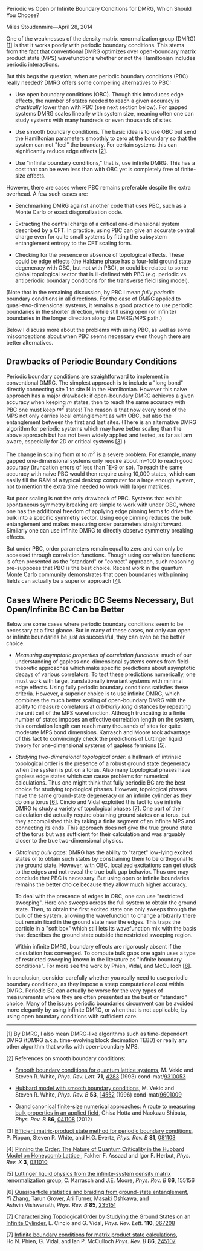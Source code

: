 <span class='article_title'>Periodic vs Open or Infinite Boundary Conditions for DMRG, Which Should You Choose?</span>

<span class='article_sig'>Miles Stoudenmire&mdash;April 28, 2014</span>

One of the weaknesses of the density matrix renormalization group (DMRG) [<a href="#dmrg">1</a>] is that it works
poorly with periodic boundary conditions. This stems from the fact
that conventional DMRG optimizes over open-boundary matrix product state (MPS)
wavefunctions whether or not the Hamiltonian includes periodic interactions.

But this begs the question, when are periodic boundary conditions (PBC) really needed? DMRG offers
some compelling alternatives to PBC:

* Use open boundary conditions (OBC). Though this introduces edge effects, the number of states needed
  to reach a given accuracy is <i>drastically</i> lower than with PBC (see next section below). For gapped systems DMRG
  scales linearly with system size, meaning often one can study systems with many hundreds or even
  thousands of sites.

* Use smooth boundary conditions. The basic idea is to use OBC but 
  send the Hamiltonian parameters smoothly to zero at the boundary so that the system can not "feel"
  the boundary. For certain systems this can significantly reduce edge effects [<a href="#sbc">2</a>].

* Use "infinite boundary conditions," that is, use infinite DMRG. This has a cost that can 
  be even less than with OBC yet is completely free of finite-size effects.

However, there are cases where PBC remains preferable despite the extra overhead. A few such cases are:

* Benchmarking DMRG against another code that uses PBC, such as a Monte Carlo or exact diagonalization code.

* Extracting the central charge of a critical one-dimensional system described by a CFT. In practice, using
  PBC can give an accurate central charge even for quite small systems by fitting the subsystem entanglement
  entropy to the CFT scaling form.

* Checking for the presence or absence of topological effects. These could be edge effects (the Haldane
  phase has a four-fold ground state degeneracy with OBC, but not with PBC), or could be related to some
  global topological sector that is ill-defined with PBC (e.g. periodic vs. antiperiodic boundary conditions
  for the transverse field Ising model).

(Note that in the remaining discussion, by PBC I mean  *fully periodic* boundary conditions in all directions.
For the case of DMRG applied to quasi-two-dimensional systems, it remains a good practice to use
periodic boundaries in the shorter direction, while still using open (or infinite) boundaries
in the longer direction along the DMRG/MPS path.)

Below I discuss more about the problems with using PBC, as well as some misconceptions about when PBC seems
necessary even though there are better alternatives.

## Drawbacks of Periodic Boundary Conditions

Periodic boundary conditions are straightforward to implement in conventional DMRG. The simplest approach is 
to include a "long bond" directly connecting site 1 to site N in the Hamiltonian. However this 
naive approach has a major drawback: if open-boundary DMRG achieves a given accuracy when keeping _m_ states,
then to reach the same accuracy with PBC one must keep _m<sup>2</sup>_ states! The reason is that now every
bond of the MPS not only carries local entanglement as with OBC, but also the entanglement between the first
and last sites. (There is an alternative DMRG algorithm for periodic systems which may have better scaling than
the above approach but has not been widely applied and tested, as far as I am aware, especially for
 2D or critical systems [<a href="#pippan">3</a>].)

The change in scaling from  _m_ to _m<sup>2</sup>_  is a severe problem.
For example, many gapped one-dimensional systems only require about m=100 to reach good accuracy
(truncation errors of less than 1E-9 or so). To reach the same accuracy with naive PBC would then
require using 10,000 states, which can easily fill the RAM of a typical desktop computer for a large enough
system, not to mention the extra time needed to work with larger matrices.

But poor scaling is not the only drawback of PBC. Systems that exhibit spontaneous symmetry breaking 
are simple to work with under OBC, where one has the additional freedom of applying edge pinning terms 
to drive the bulk into a specific symmetry sector. Using edge pinning reduces the bulk entanglement and makes measuring 
order parameters straightforward. Similarly one can use infinite DMRG to directly observe symmetry breaking effects.

But under PBC, order parameters remain equal to zero and can only be accessed through correlation functions.
Though using correlation functions is often presented as the "standard" or "correct" approach, such reasoning pre-supposes that PBC is
the best choice. Recent work in the quantum Monte Carlo community demonstrates 
that open boundaries with pinning fields can actually be a superior approach [<a href="#pinning">4</a>].


## Cases Where Periodic BC Seems Necessary, But Open/Infinite BC Can be Better

Below are some cases where periodic boundary conditions seem to be necessary at a first glance. 
But in many of these cases, not only can open or infinite boundaries be just as successful, they 
can even be the better choice.

* _Measuring asymptotic properties of correlation functions_: much of our understanding
of gapless one-dimensional systems comes from field-theoretic approaches which make specific predictions
about asymptotic decays of various correlators. To test these predictions numerically, one must 
work with large, translationally invariant systems with minimal edge effects.
Using fully periodic boundary conditions satisfies these criteria.
However, a superior choice is to use
infinite DMRG, which combines the much better scaling of open-boundary DMRG with the ability to 
measure correlators at _arbitrarily long_ distances by repeating the unit cell of the MPS wavefunction.
Although truncating to a finite number of states imposes an effective correlation length on the system,
this correlation length can reach many thousands of sites for quite moderate MPS bond dimensions.
Karrasch and Moore took advantage of this fact to convincingly check the predictions of Luttinger liquid
theory for one-dimensional systems of gapless fermions [<a href="#karrasch">5</a>].

* _Studying two-dimensional topological order_: a hallmark of intrinsic topological order is the presence
of a robust ground state degeneracy when the system is put on a torus. Also many topological phases 
have gapless edge states which can cause problems for numerical calculations. Thus one might think that
fully periodic BC are the best choice for studying topological phases. However, 
topological phases have the same ground-state degeneracy on an infinite cylinder
as they do on a torus [<a href="#zhang">6</a>]. Cincio and Vidal exploited this fact to use infinite DMRG
to study a variety of topological phases [<a href="#cincio">7</a>]. One part of their calculation did actually require
obtaining ground states on a torus, but they accomplished this by taking a finite segment of an infinite MPS 
and connecting its ends. This approach does not give the true ground state of the torus but was sufficient 
for their calculation and was arguably closer to the true two-dimensional physics.

* _Obtaining bulk gaps_: DMRG has the ability to "target" low-lying excited states or to obtain such
states by constraining them to be orthogonal to the ground state. However, with OBC, localized excitations 
can get stuck to the edges and not reveal the true bulk gap behavior. Thus one may conclude that PBC is 
necessary. But using open or infinite boundaries remains the better choice because they allow much higher accuracy.

  To deal with the presence of edges in OBC, one can use "restricted sweeping". Here one sweeps across the 
full system to obtain the ground state. Then, to obtain the first excited state one only sweeps through the
bulk of the system, allowing the wavefunction to change arbitrarily there but remain fixed in the ground state
near the edges. This traps the particle in a "soft box" which still lets its wavefunction mix with the basis that
describes the ground state outside the restricted sweeping region.

  Within infinite DMRG, boundary effects are rigorously absent if the calculation has converged. To compute bulk 
gaps one again uses a type of restricted sweeping known in the literature as "infinite boundary conditions". For
more see the work by Phien, Vidal, and McCulloch [<a href="#phien">8</a>].


In conclusion, consider carefully whether you really need to use periodic boundary conditions, as they impose
a steep computational cost within DMRG. Periodic BC can actually be worse for the very types of measurements where they are 
often presented as the best or "standard" choice. Many of the issues periodic boundaries circumvent
can be avoided more elegantly by using infinite DMRG, or when that is not applicable, by using open boundary
conditions with sufficient care.

<hr/>

<a name="dmrg"></a>[1] By DMRG, I also mean DMRG-like algorithms such as time-dependent DMRG (tDMRG a.k.a. time-evolving 
block decimation TEBD) or really any other algorithm that works with open-boundary MPS.

<a name="sbc"></a>[2] References on smooth boundary conditions:

* [Smooth boundary conditions for quantum lattice systems](http://dx.doi.org/10.1103/PhysRevLett.71.4283), M.&nbsp;Vekic and Steven&nbsp;R.&nbsp;White, <i>Phys. Rev. Lett.</i> <b>71</b>, [4283](http://dx.doi.org/10.1103/PhysRevLett.71.4283) (1993) cond-mat/[9310053](http://arxiv.org/abs/cond-mat/9310053)

* [Hubbard model with smooth boundary conditions](http://dx.doi.org/10.1103/PhysRevB.53.14552), M.&nbsp;Vekic and Steven&nbsp;R.&nbsp;White, <i>Phys. Rev. B</i> <b>53</b>, [14552](http://dx.doi.org/10.1103/PhysRevB.53.14552) (1996) cond-mat/[9601009](http://arxiv.org/abs/cond-mat/9601009)

* [Grand canonical finite-size numerical approaches: A route to measuring bulk properties in an applied field](http://link.aps.org/doi/10.1103/PhysRevB.86.041108), Chisa&nbsp;Hotta and Naokazu&nbsp;Shibata, <i>Phys. Rev. B</i> <b>86</b>, [041108](http://link.aps.org/doi/10.1103/PhysRevB.86.041108) (2012) 

<a name="pippan"></a>\[3\] [Efficient matrix-product state method for periodic boundary conditions](http://link.aps.org/doi/10.1103/PhysRevB.81.081103), P.&nbsp;Pippan, Steven&nbsp;R.&nbsp;White, and H.G.&nbsp;Evertz, <i>Phys. Rev. B</i> <b>81</b>, [081103](http://link.aps.org/doi/10.1103/PhysRevB.81.081103)

<a name="pinning"></a>\[4\] [Pinning the Order: The Nature of Quantum Criticality in the Hubbard Model on Honeycomb Lattice
](http://dx.doi.org/10.1103/PhysRevX.3.031010), Fakher&nbsp;F.&nbsp;Assaad and Igor&nbsp;F.&nbsp;Herbut, <i>Phys. Rev. X</i> <b>3</b>, [031010](http://dx.doi.org/10.1103/PhysRevX.3.031010)

<a name="karrasch"></a>\[5\] [Luttinger liquid physics from the infinite-system density matrix renormalization group](http://dx.doi.org/10.1103/PhysRevB.86.155156), C.&nbsp;Karrasch and J.E.&nbsp;Moore, <i>Phys. Rev. B</i> <b>86</b>, [155156](http://dx.doi.org/10.1103/PhysRevB.86.155156)

<a name="zhang"></a>\[6\] [Quasiparticle statistics and braiding from ground-state entanglement](http://dx.doi.org/10.1103/PhysRevB.85.235151), Yi&nbsp;Zhang, Tarun&nbsp;Grover, Ari&nbsp;Turner, Masaki&nbsp;Oshkawa, and Ashvin&nbsp;Vishwanath, <i>Phys. Rev. B</i> <b>85</b>, [235151](http://dx.doi.org/10.1103/PhysRevB.85.235151)

<a name="cincio"></a>\[7\] [Characterizing Topological Order by Studying the Ground States on an Infinite Cylinder](http://link.aps.org/doi/10.1103/PhysRevLett.110.067208), L.&nbsp;Cincio and G.&nbsp;Vidal, <i>Phys. Rev. Lett.</i> <b>110</b>, [067208](http://link.aps.org/doi/10.1103/PhysRevLett.110.067208)

<a name="phien"></a>\[7\] [Infinite boundary conditions for matrix product state calculations](http://link.aps.org/doi/10.1103/PhysRevB.86.245107), Ho&nbsp;N.&nbsp;Phien, G.&nbsp;Vidal, and Ian&nbsp;P.&nbsp;McCulloch <i>Phys. Rev. B</i> <b>86</b>, [245107](http://link.aps.org/doi/10.1103/PhysRevB.86.245107)


